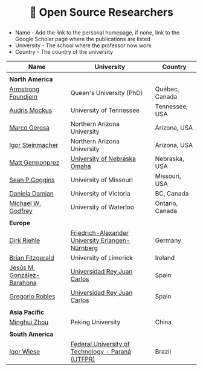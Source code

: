 # <p align="center">📃 Open Source Researchers

- Name -  Add the link to the personal homepage, if none, link to the Google Scholar page where  the publications are listed
- University - The school where the professor now work
- Country - The country of the university
 

| Name                                                         | University                                               | Country         |
| ------------------------------------------------------------ | -------------------------------------------------------- | --------------- |
|||
| **North America** |
| [Armstrong Foundjem](https://scholar.google.com/citations?user=rqEUL5YAAAAJ&hl=en) | Queen's University (PhD)                                 | Québec, Canada  |
| [Audris Mockus](https://mockus.org/)                         | University of Tennessee                                  | Tennessee, USA  |
| [Marco Gerosa](https://scholar.google.com/citations?user=kjtuhEQAAAAJ&hl=zh-CN) | Northern Arizona University                              | Arizona, USA    |
| [Igor Steinmacher](https://www.igor.pro.br/)                 | Northern Arizona University                              | Arizona, USA    |
| [Matt Germonprez](https://www.unomaha.edu/college-of-information-science-and-technology/about/faculty-staff/matt-germonprez.php) | [University of Nebraska Omaha](https://www.unomaha.edu/) | Nebraska, USA   |
| [Sean P.Goggins](https://www.seangoggins.net/)               | University of Missouri                                   | Missouri, USA   |
| [Daniela Damian](https://www.danieladamian.ca/)              | University of Victoria                                   | BC, Canada      |
| [Michael W. Godfrey](https://uwaterloo.ca/computer-science/people-profiles/michael-godfrey) | University of Waterloo                                   | Ontario, Canada |
|||
| **Europe** | |
| [Dirk Riehle](https://dirkriehle.com/about/)                 | [Friedrich-Alexander University Erlangen-Nürnberg](https://www.fau.de/) | Germany |
| [Brian Fitzgerald](https://lero.ie/people/brian-fitzgerald)  | University of Limerick                                       | Ireland |
| [Jesús M. González-Barahona](https://gsyc.urjc.es/jgb/)      | [Universidad Rey Juan Carlos](http://www.urjc.es/)           | Spain   |
| [Gregorio Robles](https://scholar.google.com/citations?user=BhVjp-UAAAAJ&hl=en) | [Universidad Rey Juan Carlos](http://www.urjc.es/)           | Spain   |
|||
| **Asia Pacific** | |
| [Minghui Zhou](https://minghuizhou.github.io/) | Peking University | China   |
|||
|**South America**| |
| [Igor Wiese](https://igorwiese.com/)                         | [Federal University of Technology - Paraná (UTFPR)](http://cm.utfpr.edu.br/) | Brazil  |
